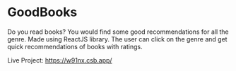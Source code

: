 # GoodBooks
Do you read books? You would find some good recommendations for all the genre. Made using ReactJS library.
The user can click on the genre and get quick recommendations of books with ratings.

Live Project:
https://w91nx.csb.app/

